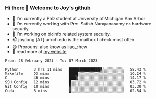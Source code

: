### Hi there 👋 Welcome to Joy's github

- 🔭 I’m currently a PhD student at University of Michigan Ann Arbor
- 🌱 I’m currently working with Prof. Satish Narayanasamy on hardware security
- 👯 I’m working on bioinfo related system security. 
- 📫 joydong [AT] umich.edu is the mailbox I check most often
- 😄 Pronouns: also know as jiao_chew
- 💬 read more at [my website](https://joydddd.github.io/)
<!--START_SECTION:waka-->

```text
From: 28 February 2023 - To: 07 March 2023

Python       3 hrs 11 mins   ██████████████▓░░░░░░░░░░   58.43 %
Makefile     53 mins         ████░░░░░░░░░░░░░░░░░░░░░   16.24 %
C            46 mins         ███▓░░░░░░░░░░░░░░░░░░░░░   14.17 %
SSH Config   12 mins         █░░░░░░░░░░░░░░░░░░░░░░░░   03.72 %
Git Config   10 mins         ▓░░░░░░░░░░░░░░░░░░░░░░░░   03.30 %
Cuda         8 mins          ▓░░░░░░░░░░░░░░░░░░░░░░░░   02.54 %
```

<!--END_SECTION:waka-->
